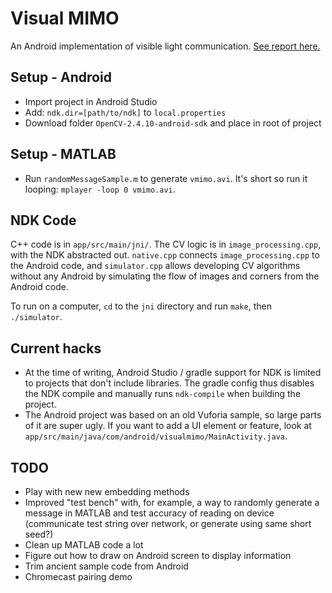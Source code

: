 # Visual MIMO
An Android implementation of visible light communication. [See report here.](https://github.com/revan/special-problems-report/blob/master/report.pdf)


## Setup - Android

- Import project in Android Studio
- Add: `ndk.dir=[path/to/ndk]` to `local.properties`
- Download folder `OpenCV-2.4.10-android-sdk` and place in root of project

## Setup - MATLAB

- Run `randomMessageSample.m` to generate `vmimo.avi`. It's short so run it looping: `mplayer -loop 0 vmimo.avi`.

## NDK Code
C++ code is in `app/src/main/jni/`. The CV logic is in `image_processing.cpp`, with the NDK abstracted out. `native.cpp` connects `image_processing.cpp` to the Android code, and `simulator.cpp` allows developing CV algorithms without any Android by simulating the flow of images and corners from the Android code.

To run on a computer, `cd` to the `jni` directory and run `make`, then `./simulator`.

## Current hacks

- At the time of writing, Android Studio / gradle support for NDK is limited to projects that don't include libraries. The gradle config thus disables the NDK compile and manually runs `ndk-compile` when building the project.
- The Android project was based on an old Vuforia sample, so large parts of it are super ugly. If you want to add a UI element or feature, look at `app/src/main/java/com/android/visualmimo/MainActivity.java`.

## TODO

- Play with new new embedding methods
- Improved "test bench" with, for example, a way to randomly generate a message in MATLAB and test accuracy of reading on device (communicate test string over network, or generate using same short seed?)
- Clean up MATLAB code a lot
- Figure out how to draw on Android screen to display information
- Trim ancient sample code from Android
- Chromecast pairing demo